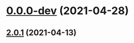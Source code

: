 # [0.0.0-dev](https://github.com/AlexRogalskiy/github-action-issue-commenter/compare/v2.0.1...v0.0.0-dev) (2021-04-28)



## [2.0.1](https://github.com/AlexRogalskiy/github-action-issue-commenter/compare/2.0.1...v2.0.1) (2021-04-13)



